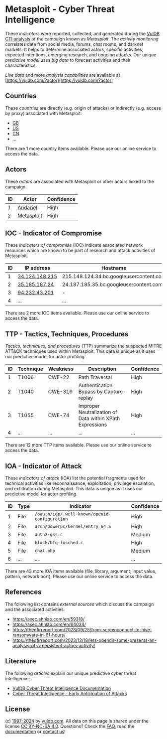# Metasploit - Cyber Threat Intelligence

These _indicators_ were reported, collected, and generated during the [VulDB CTI analysis](https://vuldb.com/?kb.cti) of the campaign known as _Metasploit_. The _activity monitoring_ correlates data from social media, forums, chat rooms, and darknet markets. It helps to determine associated actors, specific activities, expected intentions, emerging research, and ongoing attacks. Our unique _predictive model_ uses _big data_ to forecast activities and their characteristics.

_Live data_ and more _analysis capabilities_ are available at [https://vuldb.com/?actor](https://vuldb.com/?actor)

## Countries

These _countries_ are directly (e.g. origin of attacks) or indirectly (e.g. access by proxy) associated with Metasploit:

* [GB](https://vuldb.com/?country.gb)
* [US](https://vuldb.com/?country.us)
* [CN](https://vuldb.com/?country.cn)
* ...

There are 1 more country items available. Please use our online service to access the data.

## Actors

These _actors_ are associated with Metasploit or other actors linked to the campaign.

ID | Actor | Confidence
-- | ----- | ----------
1 | [Andariel](https://vuldb.com/?actor.andariel) | High
2 | [Metasploit](https://vuldb.com/?actor.metasploit) | High

## IOC - Indicator of Compromise

These _indicators of compromise_ (IOC) indicate associated network resources which are known to be part of research and attack activities of Metasploit.

ID | IP address | Hostname | Actor | Confidence
-- | ---------- | -------- | ----- | ----------
1 | [34.124.148.215](https://vuldb.com/?ip.34.124.148.215) | 215.148.124.34.bc.googleusercontent.com | [Metasploit](https://vuldb.com/?actor.metasploit) | Medium
2 | [35.185.187.24](https://vuldb.com/?ip.35.185.187.24) | 24.187.185.35.bc.googleusercontent.com | [Metasploit](https://vuldb.com/?actor.metasploit) | Medium
3 | [94.232.43.201](https://vuldb.com/?ip.94.232.43.201) | - | [Metasploit](https://vuldb.com/?actor.metasploit) | High
4 | ... | ... | ... | ...

There are 2 more IOC items available. Please use our online service to access the data.

## TTP - Tactics, Techniques, Procedures

_Tactics, techniques, and procedures_ (TTP) summarize the suspected MITRE ATT&CK techniques used within Metasploit. This data is unique as it uses our predictive model for actor profiling.

ID | Technique | Weakness | Description | Confidence
-- | --------- | -------- | ----------- | ----------
1 | T1006 | CWE-22 | Path Traversal | High
2 | T1040 | CWE-319 | Authentication Bypass by Capture-replay | High
3 | T1055 | CWE-74 | Improper Neutralization of Data within XPath Expressions | High
4 | ... | ... | ... | ...

There are 12 more TTP items available. Please use our online service to access the data.

## IOA - Indicator of Attack

These _indicators of attack_ (IOA) list the potential fragments used for technical activities like reconnaissance, exploitation, privilege escalation, and exfiltration during Metasploit. This data is unique as it uses our predictive model for actor profiling.

ID | Type | Indicator | Confidence
-- | ---- | --------- | ----------
1 | File | `/oauth/idp/.well-known/openid-configuration` | High
2 | File | `arch/powerpc/kernel/entry_64.S` | High
3 | File | `auth2-gss.c` | Medium
4 | File | `block/bfq-iosched.c` | High
5 | File | `chat.php` | Medium
6 | ... | ... | ...

There are 43 more IOA items available (file, library, argument, input value, pattern, network port). Please use our online service to access the data.

## References

The following list contains _external sources_ which discuss the campaign and the associated activities:

* https://asec.ahnlab.com/en/59318/
* https://asec.ahnlab.com/en/64034/
* https://thedfirreport.com/2023/09/25/from-screenconnect-to-hive-ransomware-in-61-hours/
* https://thedfirreport.com/2023/12/18/lets-opendir-some-presents-an-analysis-of-a-persistent-actors-activity/

## Literature

The following _articles_ explain our unique predictive cyber threat intelligence:

* [VulDB Cyber Threat Intelligence Documentation](https://vuldb.com/?kb.cti)
* [Cyber Threat Intelligence - Early Anticipation of Attacks](https://www.scip.ch/en/?labs.20201022)

## License

(c) [1997-2024](https://vuldb.com/?kb.changelog) by [vuldb.com](https://vuldb.com/?kb.about). All data on this page is shared under the license [CC BY-NC-SA 4.0](https://creativecommons.org/licenses/by-nc-sa/4.0/). Questions? Check the [FAQ](https://vuldb.com/?kb.faq), read the [documentation](https://vuldb.com/?kb) or [contact us](https://vuldb.com/?contact)!
